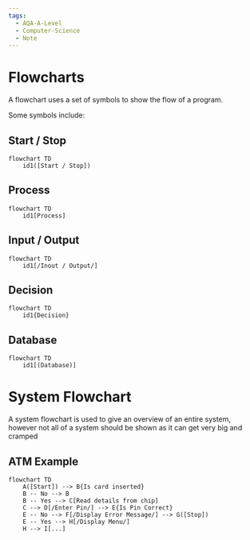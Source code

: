 ```yaml
---
tags:
  - AQA-A-Level
  - Computer-Science
  - Note
---
```

# Flowcharts
A flowchart uses a set of symbols to show the flow of a program.

Some symbols include:

## Start / Stop
```mermaid
flowchart TD
	id1([Start / Stop])
```

## Process
```mermaid
flowchart TD
	id1[Process]
```

## Input / Output
```mermaid
flowchart TD
	id1[/Inout / Output/]
```

## Decision
```mermaid
flowchart TD
	id1{Decision}
```

## Database
```mermaid
flowchart TD
	id1[(Database)]
```

# System Flowchart
A system flowchart is used to give an overview of an entire system, however not all of a system should be shown as it can get very big and cramped

## ATM Example
```mermaid
flowchart TD
	A([Start]) --> B{Is card inserted}
	B -- No --> B
	B -- Yes --> C[Read details from chip]
	C --> D[/Enter Pin/] --> E{Is Pin Correct}
	E -- No --> F[/Display Error Message/] --> G([Stop])
	E -- Yes --> H[/Display Menu/]
	H --> I[...]
```
